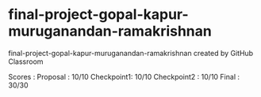# final-project-gopal-kapur-muruganandan-ramakrishnan
final-project-gopal-kapur-muruganandan-ramakrishnan created by GitHub Classroom


Scores :
Proposal : 10/10
Checkpoint1: 10/10
Checkpoint2 : 10/10
Final : 30/30
